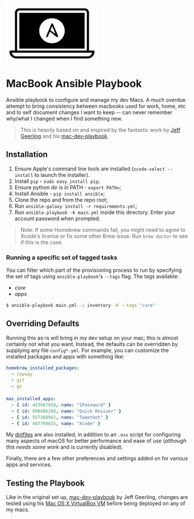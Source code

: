 <img src="https://raw.githubusercontent.com/geerlingguy/mac-dev-playbook/master/files/Mac-Dev-Playbook-Logo.png" width="250" height="156" alt="Mac Dev Playbook Logo" />

# MacBook Ansible Playbook

Ansible playbook to configure and manage my dev Macs. A much overdue attempt to bring consistency between macbooks used for work, home, etc and to self document changes I want to keep -- can never remember why/what I changed when I find something new.

> This is heavily based on and inspired by the fantastic work by [Jeff Geerling](https://github.com/geerlingguy) and his [mac-dev-playbook](https://github.com/geerlingguy/mac-dev-playbook).

## Installation

1. Ensure Apple's command line tools are installed (`xcode-select --install` to launch the installer).
1. Install `pip` - `sudo easy_install pip`;
1. Ensure python dir is in PATH - `export PATH=`;
1. Install Ansible - `pip install ansible`;
1. Clone the repo and from the repo root;
1. Run `ansible-galaxy install -r requirements.yml`;
1. Run `ansible-playbook -K main.yml` inside this directory. Enter your account password when prompted.

> Note: If some Homebrew commands fail, you might need to agree to Xcode's license or fix some other Brew issue. Run `brew doctor` to see if this is the case.

### Running a specific set of tagged tasks

You can filter which part of the provisioning process to run by specifying the set of tags using `ansible-playbook`'s `--tags` flag. The tags available:

- _core_
- _apps_

```sh
$ ansible-playbook main.yml -i inventory -K --tags "core"
```

## Overriding Defaults

Running this as-is will bring in my dev setup on your mac; this is almost certainly not what you want. Instead, the defaults can be overridden by supplying any file `config*.yml`. For example, you can customize the installed packages and apps with something like:

```yaml
homebrew_installed_packages:
  - cowsay
  - git
  - go

mas_installed_apps:
  - { id: 443987910, name: "1Password" }
  - { id: 498486288, name: "Quick Resizer" }
  - { id: 557168941, name: "Tweetbot" }
  - { id: 497799835, name: "Xcode" }
```

My [dotfiles](https://github.com/tgallacher/dotfiles) are also installed, in addition to an `.osx` script for configuring many aspects of macOS for better performance and ease of use (_although this needs some work_ and is currently disabled).

Finally, there are a few other preferences and settings added on for various apps and services.

## Testing the Playbook

Like in the original set up, [mac-dev-playbook](https://github.com/geerlingguy/mac-dev-playbook) by Jeff Geerling, changes are tested using his [Mac OS X VirtualBox VM](https://github.com/geerlingguy/mac-osx-virtualbox-vm) before being deployed on any of my macs.

